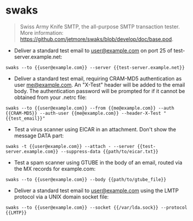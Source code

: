 # swaks

> Swiss Army Knife SMTP, the all-purpose SMTP transaction tester.
> More information: <https://github.com/jetmore/swaks/blob/develop/doc/base.pod>.

- Deliver a standard test email to user@example.com on port 25 of test-server.example.net:

`swaks --to {{user@example.com}} --server {{test-server.example.net}}`

- Deliver a standard test email, requiring CRAM-MD5 authentication as user me@example.com. An "X-Test" header will be added to the email body. The authentication password will be prompted for if it cannot be obtained from your .netrc file:

`swaks --to {{user@example.com}} --from {{me@example.com}} --auth {{CRAM-MD5}} --auth-user {{me@example.com}} --header-X-Test "{{test_email}}"`

- Test a virus scanner using EICAR in an attachment. Don't show the message DATA part:

`swaks -t {{user@example.com}} --attach - --server {{test-server.example.com}} --suppress-data {{path/to/eicar.txt}}`

- Test a spam scanner using GTUBE in the body of an email, routed via the MX records for example.com:

`swaks --to {{user@example.com}} --body {{path/to/gtube_file}}`

- Deliver a standard test email to user@example.com using the LMTP protocol via a UNIX domain socket file:

`swaks --to {{user@example.com}} --socket {{/var/lda.sock}} --protocol {{LMTP}}`
